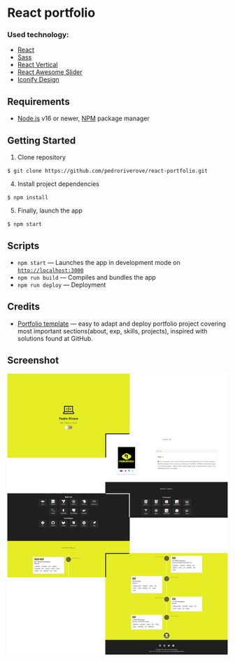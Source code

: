 # React portfolio

### Used technology:

- [React](https://reactjs.org/)
- [Sass](https://sass-lang.com/)
- [React Vertical](https://github.com/stephane-monnot/react-vertical-timeline)
- [React Awesome Slider](https://github.com/rcaferati/react-awesome-slider)
- [Iconify Design](https://iconify.design/icon-sets/?query=angular)

## Requirements

- [Node.js](https://nodejs.org/) v16 or newer, [NPM](https://www.npmjs.com/) package manager

## Getting Started

1. Clone repository
```
$ git clone https://github.com/pedroriverove/react-portfolio.git
```
4. Install project dependencies
```
$ npm install
```
5. Finally, launch the app
```
$ npm start
```

## Scripts

- `npm start` — Launches the app in development mode on [`http://localhost:3000`](http://localhost:3000/)
- `npm run build` — Compiles and bundles the app
- `npm run deploy` — Deployment

## Credits

- [Portfolio template](https://github.com/Dorota1997/react-frontend-dev-portfolio) — easy to adapt and deploy portfolio project covering most important sections(about, exp, skills, projects), inspired with solutions found at GitHub.

## Screenshot

![](./screenshot.png)
